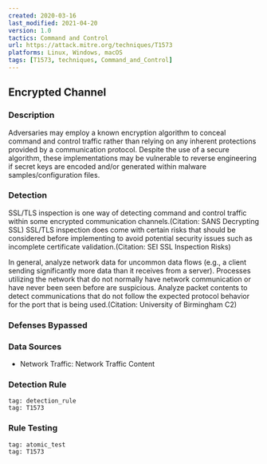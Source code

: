 ```yaml
---
created: 2020-03-16
last_modified: 2021-04-20
version: 1.0
tactics: Command and Control
url: https://attack.mitre.org/techniques/T1573
platforms: Linux, Windows, macOS
tags: [T1573, techniques, Command_and_Control]
---
```


## Encrypted Channel

### Description

Adversaries may employ a known encryption algorithm to conceal command and control traffic rather than relying on any inherent protections provided by a communication protocol. Despite the use of a secure algorithm, these implementations may be vulnerable to reverse engineering if secret keys are encoded and/or generated within malware samples/configuration files.

### Detection

SSL/TLS inspection is one way of detecting command and control traffic within some encrypted communication channels.(Citation: SANS Decrypting SSL) SSL/TLS inspection does come with certain risks that should be considered before implementing to avoid potential security issues such as incomplete certificate validation.(Citation: SEI SSL Inspection Risks)

In general, analyze network data for uncommon data flows (e.g., a client sending significantly more data than it receives from a server). Processes utilizing the network that do not normally have network communication or have never been seen before are suspicious. Analyze packet contents to detect communications that do not follow the expected protocol behavior for the port that is being used.(Citation: University of Birmingham C2)

### Defenses Bypassed



### Data Sources

  - Network Traffic: Network Traffic Content
### Detection Rule

```query
tag: detection_rule
tag: T1573
```

### Rule Testing

```query
tag: atomic_test
tag: T1573
```
